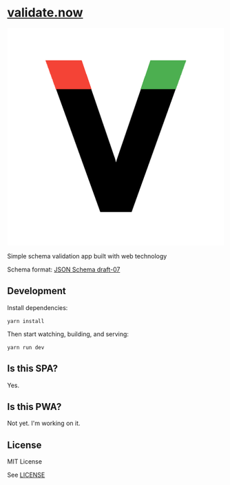 # [validate.now](https://validate.now.sh)

![logo](/dist/validate.now.png)

Simple schema validation app built with web technology

Schema format: [JSON Schema draft-07](http://json-schema.org/)

## Development

Install dependencies:

```shell
yarn install
```

Then start watching, building, and serving:

```shell
yarn run dev
```

## Is this SPA?

Yes.

## Is this PWA?

Not yet. I'm working on it.

## License

MIT License

See [LICENSE](/LICENSE)
